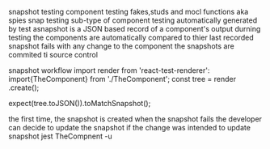 snapshot testing
component testing
fakes,studs and mocl functions aka spies
snap testing
sub-type of component testing
automatically generated by test
asnapshot is a JSON based record of a component's output
durning testing the components are automatically compared to thier last recorded snapshot
fails with any change to the component
the snapshots are commited ti source control


snapshot workflow
import render from 'react-test-renderer':
import{TheComponent} from './TheComponent';
const tree = render .create(<TheComponent />);

expect(tree.toJSON()).toMatchSnapshot();


the first time, the snapshot is created
when the snapshot fails the developer can decide to update the snapshot if the change was intended
to update snapshot  jest TheCompnent -u
